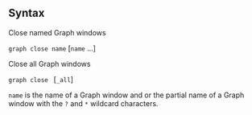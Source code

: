 ## Syntax

Close named Graph windows

`graph close name` \[`name` ...\]

Close all Graph windows

`graph close ` \[`_all`\]

`name` is the name of a Graph window and or the partial name of a Graph
window with the `?` and `*` wildcard characters.
